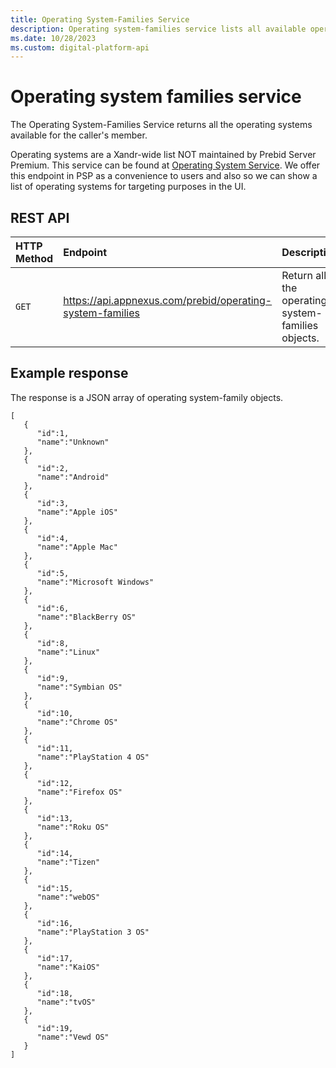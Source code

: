 ```yaml
---
title: Operating System-Families Service
description: Operating system-families service lists all available operating systems for caller's member, not maintained by Prebid Server Premium. 
ms.date: 10/28/2023
ms.custom: digital-platform-api
---
```


# Operating system families service

The Operating System-Families Service returns all the operating systems available for the caller's member.

Operating systems are a Xandr-wide list NOT maintained by Prebid Server Premium. This service can be found at [Operating System Service](./operating-system-service.md). We offer this endpoint in PSP as a convenience to users and also so we can show a list of operating systems for targeting purposes in the UI.

## REST API

| HTTP Method | Endpoint | Description |
|:---|:---|:---|
| `GET` | https://api.appnexus.com/prebid/operating-system-families | Return all the operating system-families objects. |

## Example response

The response is a JSON array of operating system-family objects.

```
[
   {
      "id":1,
      "name":"Unknown"
   },
   {
      "id":2,
      "name":"Android"
   },
   {
      "id":3,
      "name":"Apple iOS"
   },
   {
      "id":4,
      "name":"Apple Mac"
   },
   {
      "id":5,
      "name":"Microsoft Windows"
   },
   {
      "id":6,
      "name":"BlackBerry OS"
   },
   {
      "id":8,
      "name":"Linux"
   },
   {
      "id":9,
      "name":"Symbian OS"
   },
   {
      "id":10,
      "name":"Chrome OS"
   },
   {
      "id":11,
      "name":"PlayStation 4 OS"
   },
   {
      "id":12,
      "name":"Firefox OS"
   },
   {
      "id":13,
      "name":"Roku OS"
   },
   {
      "id":14,
      "name":"Tizen"
   },
   {
      "id":15,
      "name":"webOS"
   },
   {
      "id":16,
      "name":"PlayStation 3 OS"
   },
   {
      "id":17,
      "name":"KaiOS"
   },
   {
      "id":18,
      "name":"tvOS"
   },
   {
      "id":19,
      "name":"Vewd OS"
   }
]                
                
```
